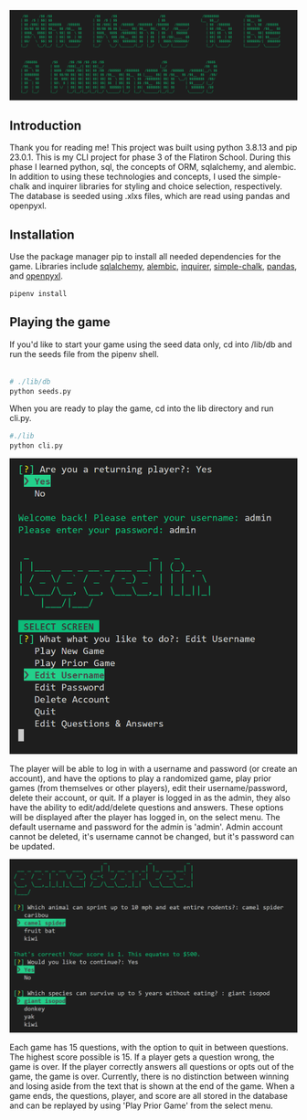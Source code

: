 ![alt text](/main_img.PNG)

## Introduction

Thank you for reading me! This project was built using python 3.8.13 and pip 23.0.1. This is my CLI project for phase 3 of the Flatiron School. During this phase I learned python, sql, the concepts of ORM, sqlalchemy, and alembic. In addition to using these technologies and concepts, I used the simple-chalk and inquirer libraries for styling and choice selection, respectively. The database is seeded using .xlxs files, which are read using pandas and openpyxl. 

## Installation 

Use the package manager pip to install all needed dependencies for the game. Libraries include [sqlalchemy](https://www.sqlalchemy.org/), [alembic](https://alembic.sqlalchemy.org/en/latest/), [inquirer](https://python-inquirer.readthedocs.io/en/latest/), [simple-chalk](https://pypi.org/project/simple-chalk/), [pandas](https://pypi.org/project/pandas/), and [openpyxl](https://pypi.org/project/openpyxl/). 

```bash
pipenv install
```

## Playing the game 

If you'd like to start your game using the seed data only, cd into /lib/db and run the seeds file from the pipenv shell.

```bash

# ./lib/db
python seeds.py
```

When you are ready to play the game, cd into the lib directory and run cli.py. 

```bash
#./lib 
python cli.py
```

![alt text](/log_in_img.png)

The player will be able to log in with a username and password (or create an account), and have the options to play a randomized game, play prior games (from themselves or other players), edit their username/password, delete their account, or quit. If a player is logged in as the admin, they also have the ability to edit/add/delete questions and answers. These options will be displayed after the player has logged in, on the select menu. The default username and password for the admin is 'admin'. Admin account cannot be deleted, it's username cannot be changed, but it's password can be updated. 

![alt text](/game_play.png)

Each game has 15 questions, with the option to quit in between questions. The highest score possible is 15. If a player gets a question wrong, the game is over. If the player correctly answers all questions or opts out of the game, the game is over. Currently, there is no distinction between winning and losing aside from the text that is shown at the end of the game. When a game ends, the questions, player, and score are all stored in the database and can be replayed by using 'Play Prior Game' from the select menu. 